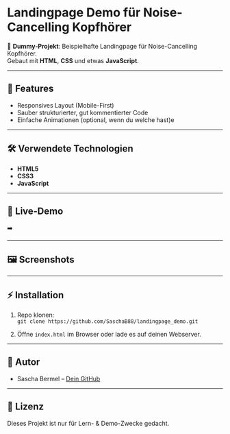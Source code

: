 # Landingpage Demo für Noise-Cancelling Kopfhörer

🚧 **Dummy-Projekt**: Beispielhafte Landingpage für Noise-Cancelling Kopfhörer.  
Gebaut mit **HTML**, **CSS** und etwas **JavaScript**.

---

## 📌 Features

- Responsives Layout (Mobile-First)
- Sauber strukturierter, gut kommentierter Code
- Einfache Animationen (optional, wenn du welche hast)e

---

## 🛠️ Verwendete Technologien

- **HTML5**
- **CSS3**
- **JavaScript**

---

## 🚀 Live-Demo

➡️ 

---

## 🖼️ Screenshots



---

## ⚡ Installation

1. Repo klonen:  
   `git clone https://github.com/SaschaB88/landingpage_demo.git`

2. Öffne `index.html` im Browser oder lade es auf deinen Webserver.

---

## 👤 Autor

- Sascha Bermel – [Dein GitHub](https://github.com/Saschab88)

---

## 📄 Lizenz

Dieses Projekt ist nur für Lern- & Demo-Zwecke gedacht.
